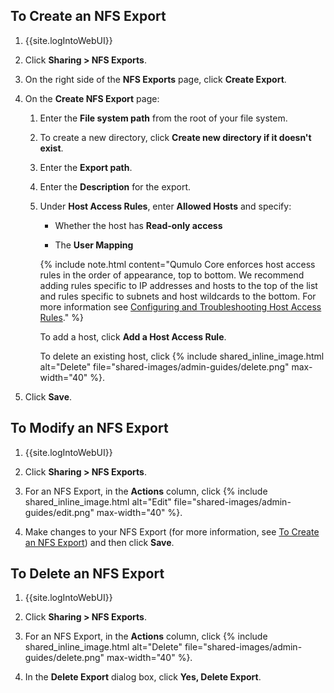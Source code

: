 <a id="create-nfs-export"></a>
## To Create an NFS Export

1. {{site.logIntoWebUI}}

1. Click **Sharing > NFS Exports**.

1. On the right side of the **NFS Exports** page, click **Create Export**.

1. On the **Create NFS Export** page:

   1. Enter the **File system path** from the root of your file system.

   1. To create a new directory, click **Create new directory if it doesn't exist**.

   1. Enter the **Export path**.
  
   1. Enter the **Description** for the export.
  
   1. Under **Host Access Rules**, enter **Allowed Hosts** and specify:
        
      * Whether the host has **Read-only access**
        
      * The **User Mapping**
  
      {% include note.html content="Qumulo Core enforces host access rules in the order of appearance, top to bottom. We recommend adding rules specific to IP addresses and hosts to the top of the list and rules specific to subnets and host wildcards to the bottom. For more information see [Configuring and Troubleshooting Host Access Rules](configuring-troubleshooting-host-access-rules-nfs-exports.html)." %}
     
      To add a host, click **Add a Host Access Rule**.

      To delete an existing host, click {% include shared_inline_image.html alt="Delete" file="shared-images/admin-guides/delete.png" max-width="40" %}.
     
  1. Click **Save**.


## To Modify an NFS Export

1. {{site.logIntoWebUI}}

1. Click **Sharing > NFS Exports**.

1. For an NFS Export, in the **Actions** column, click {% include shared_inline_image.html alt="Edit" file="shared-images/admin-guides/edit.png" max-width="40" %}.

1. Make changes to your NFS Export (for more information, see [To Create an NFS Export](#create-nfs-export)) and then click **Save**.


## To Delete an NFS Export

1. {{site.logIntoWebUI}}

1. Click **Sharing > NFS Exports**.

1. For an NFS Export, in the **Actions** column, click {% include shared_inline_image.html alt="Delete" file="shared-images/admin-guides/delete.png" max-width="40" %}.

1. In the **Delete Export** dialog box, click **Yes, Delete Export**.
